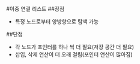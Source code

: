 #이중 연결 리스트
##장점
- 특정 노드로부터 양방향으로 탐색 가능

##단점
- 각 노드가 포인터를 하나 씩 더 필요(저장 공간 더 필요)
- 삽입, 삭제 연산이 더 오래 걸림(포인터 연산이 많아짐)